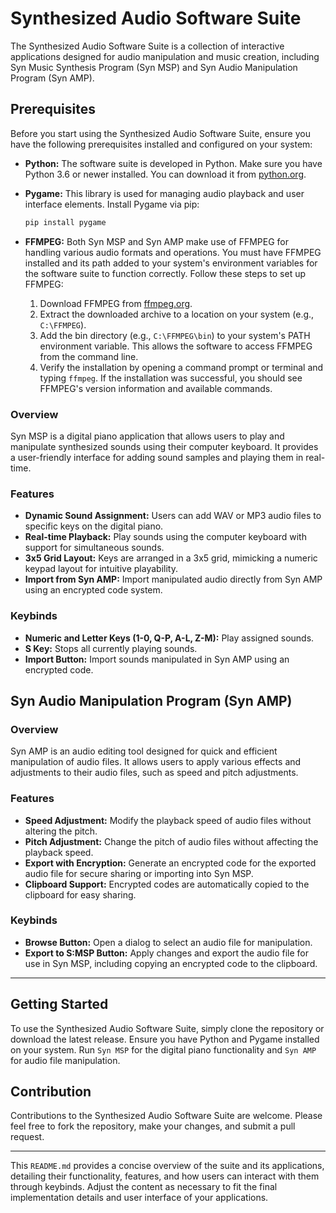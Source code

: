# Synthesized Audio Software Suite

The Synthesized Audio Software Suite is a collection of interactive applications designed for audio manipulation and music creation, including Syn Music Synthesis Program (Syn MSP) and Syn Audio Manipulation Program (Syn AMP).

## Prerequisites

Before you start using the Synthesized Audio Software Suite, ensure you have the following prerequisites installed and configured on your system:

- **Python:** The software suite is developed in Python. Make sure you have Python 3.6 or newer installed. You can download it from [python.org](https://www.python.org/downloads/).

- **Pygame:** This library is used for managing audio playback and user interface elements. Install Pygame via pip:

  ```bash
  pip install pygame
  ```

- **FFMPEG:** Both Syn MSP and Syn AMP make use of FFMPEG for handling various audio formats and operations. You must have FFMPEG installed and its path added to your system's environment variables for the software suite to function correctly. Follow these steps to set up FFMPEG:

  1. Download FFMPEG from [ffmpeg.org](https://ffmpeg.org/download.html).
  2. Extract the downloaded archive to a location on your system (e.g., `C:\FFMPEG`).
  3. Add the bin directory (e.g., `C:\FFMPEG\bin`) to your system's PATH environment variable. This allows the software to access FFMPEG from the command line.
  4. Verify the installation by opening a command prompt or terminal and typing `ffmpeg`. If the installation was successful, you should see FFMPEG's version information and available commands.

### Overview

Syn MSP is a digital piano application that allows users to play and manipulate synthesized sounds using their computer keyboard. It provides a user-friendly interface for adding sound samples and playing them in real-time.

### Features

- **Dynamic Sound Assignment:** Users can add WAV or MP3 audio files to specific keys on the digital piano.
- **Real-time Playback:** Play sounds using the computer keyboard with support for simultaneous sounds.
- **3x5 Grid Layout:** Keys are arranged in a 3x5 grid, mimicking a numeric keypad layout for intuitive playability.
- **Import from Syn AMP:** Import manipulated audio directly from Syn AMP using an encrypted code system.

### Keybinds

- **Numeric and Letter Keys (1-0, Q-P, A-L, Z-M):** Play assigned sounds.
- **S Key:** Stops all currently playing sounds.
- **Import Button:** Import sounds manipulated in Syn AMP using an encrypted code.

## Syn Audio Manipulation Program (Syn AMP)

### Overview

Syn AMP is an audio editing tool designed for quick and efficient manipulation of audio files. It allows users to apply various effects and adjustments to their audio files, such as speed and pitch adjustments.

### Features

- **Speed Adjustment:** Modify the playback speed of audio files without altering the pitch.
- **Pitch Adjustment:** Change the pitch of audio files without affecting the playback speed.
- **Export with Encryption:** Generate an encrypted code for the exported audio file for secure sharing or importing into Syn MSP.
- **Clipboard Support:** Encrypted codes are automatically copied to the clipboard for easy sharing.

### Keybinds

- **Browse Button:** Open a dialog to select an audio file for manipulation.
- **Export to S:MSP Button:** Apply changes and export the audio file for use in Syn MSP, including copying an encrypted code to the clipboard.

---

## Getting Started

To use the Synthesized Audio Software Suite, simply clone the repository or download the latest release. Ensure you have Python and Pygame installed on your system. Run `Syn MSP` for the digital piano functionality and `Syn AMP` for audio file manipulation.

## Contribution

Contributions to the Synthesized Audio Software Suite are welcome. Please feel free to fork the repository, make your changes, and submit a pull request.

---

This `README.md` provides a concise overview of the suite and its applications, detailing their functionality, features, and how users can interact with them through keybinds. Adjust the content as necessary to fit the final implementation details and user interface of your applications.
